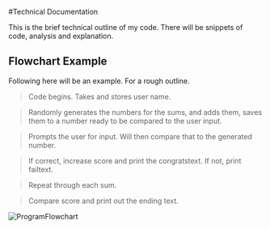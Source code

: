 #Technical Documentation

This is the brief technical outline of my code. There will be snippets of code, analysis and explanation.

## Flowchart Example
Following here will be an example.
For a rough outline.
> Code begins. Takes and stores user name.

> Randomly generates the numbers for the sums, and adds them, saves them to a number ready to be compared to the user input.

> Prompts the user for input. Will then compare that to the generated number.

> If correct, increase score and print the congratstext. If not, print failtext.

>  Repeat through each sum.

> Compare score and print out the ending text.

![ProgramFlowchart](https://github.com/user-attachments/assets/6a17ec83-4aa2-40af-ab26-16bfd0f18966)

